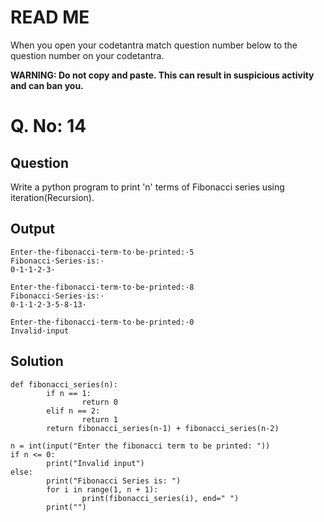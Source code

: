 # READ ME
When you open your codetantra match question number below to the question number on your codetantra.

**WARNING: Do not copy and paste. This can result in suspicious activity and can ban you.**

# Q. No: 14

## Question
Write a python program to print 'n' terms of Fibonacci series using iteration(Recursion).

## Output
```
Enter·the·fibonacci·term·to·be·printed:·5
Fibonacci·Series·is:·
0·1·1·2·3·
```
```
Enter·the·fibonacci·term·to·be·printed:·8
Fibonacci·Series·is:·
0·1·1·2·3·5·8·13·
```
```
Enter·the·fibonacci·term·to·be·printed:·0
Invalid·input
```

## Solution
```
def fibonacci_series(n):
        if n == 1:
                return 0
        elif n == 2:
                return 1
        return fibonacci_series(n-1) + fibonacci_series(n-2)

n = int(input("Enter the fibonacci term to be printed: "))
if n <= 0:
        print("Invalid input")
else:
        print("Fibonacci Series is: ")
        for i in range(1, n + 1):
                print(fibonacci_series(i), end=" ")
        print("")
```